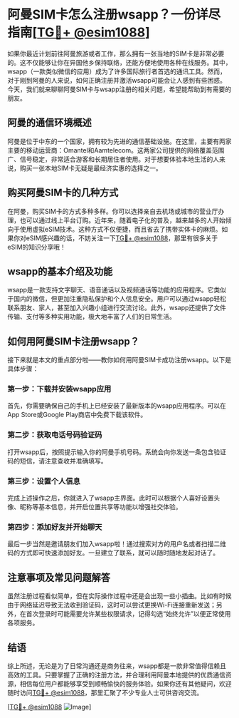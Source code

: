 # 阿曼SIM卡怎么注册wsapp？一份详尽指南[[TG💪+ @esim1088](https://t.me/s/esim1088)]

如果你最近计划前往阿曼旅游或者工作，那么拥有一张当地的SIM卡是非常必要的。这不仅能够让你在异国他乡保持联络，还能方便地使用各种在线服务。其中，wsapp（一款类似微信的应用）成为了许多国际旅行者首选的通讯工具。然而，对于刚到阿曼的人来说，如何正确注册并激活wsapp可能会让人感到有些困惑。今天，我们就来聊聊阿曼SIM卡与wsapp注册的相关问题，希望能帮助到有需要的朋友。

## 阿曼的通信环境概述

阿曼是位于中东的一个国家，拥有较为先进的通信基础设施。在这里，主要有两家主要的移动运营商：Omantel和Aamtelecom。这两家公司提供的网络覆盖范围广、信号稳定，非常适合游客和长期居住者使用。对于想要体验本地生活的人来说，购买一张本地SIM卡无疑是最经济实惠的选择之一。

## 购买阿曼SIM卡的几种方式

在阿曼，购买SIM卡的方式多种多样。你可以选择亲自去机场或城市的营业厅办理，也可以通过线上平台订购。近年来，随着电子化的普及，越来越多的人开始倾向于使用虚拟eSIM技术。这种方式不仅便捷，而且省去了携带实体卡的麻烦。如果你对eSIM感兴趣的话，不妨关注一下[TG💪+ @esim1088](https://t.me/s/esim1088)，那里有很多关于eSIM的知识分享哦！

## wsapp的基本介绍及功能

wsapp是一款支持文字聊天、语音通话以及视频通话等功能的应用程序。它类似于国内的微信，但更加注重隐私保护和个人信息安全。用户可以通过wsapp轻松联系朋友、家人，甚至加入兴趣小组进行交流讨论。此外，wsapp还提供了文件传输、支付等多种实用功能，极大地丰富了人们的日常生活。

## 如何用阿曼SIM卡注册wsapp？

接下来就是本文的重点部分啦——教你如何用阿曼SIM卡成功注册wsapp。以下是具体步骤：

### 第一步：下载并安装wsapp应用
首先，你需要确保自己的手机上已经安装了最新版本的wsapp应用程序。可以在App Store或Google Play商店中免费下载该软件。

### 第二步：获取电话号码验证码
打开wsapp后，按照提示输入你的阿曼手机号码。系统会向你发送一条包含验证码的短信，请注意查收并准确填写。

### 第三步：设置个人信息
完成上述操作之后，你就进入了wsapp主界面。此时可以根据个人喜好设置头像、昵称等基本信息，并开启位置共享等功能以增强社交体验。

### 第四步：添加好友并开始聊天
最后一步当然是邀请朋友们加入wsapp啦！通过搜索对方的用户名或者扫描二维码的方式即可快速添加好友。一旦建立了联系，就可以随时随地发起对话了。

## 注意事项及常见问题解答

虽然注册过程看似简单，但在实际操作过程中还是会出现一些小插曲。比如有时候由于网络延迟导致无法收到验证码，这时可以尝试更换Wi-Fi连接重新发送；另外，在首次登录时可能需要允许某些权限请求，记得勾选“始终允许”以便正常使用各项服务。

## 结语

综上所述，无论是为了日常沟通还是商务往来，wsapp都是一款非常值得信赖且高效的工具。只要掌握了正确的注册方法，并合理利用阿曼本地提供的优质通信资源，相信每位用户都能够享受到顺畅愉快的服务体验。如果你还有其他疑问，欢迎随时访问[TG💪+ @esim1088](https://t.me/s/esim1088)，那里汇聚了不少专业人士可供咨询交流。

[[TG💪+ @esim1088](https://t.me/s/esim1088) ![Image](https://i.postimg.cc/4NQfJmqS/Snipaste-2025-05-13-00-14-12.png)]